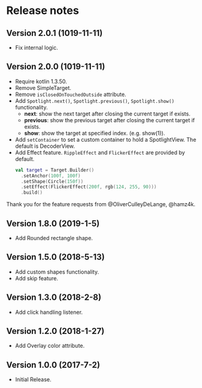 Release notes
==========

Version 2.0.1 **(1019-11-11)**
----------------------------
 - Fix internal logic.

Version 2.0.0 **(1019-11-11)**
----------------------------
 - Require kotlin 1.3.50.
 - Remove SimpleTarget.
 - Remove `isClosedOnTouchedOutside` attribute.
 - Add `Spotlight.next()`, `Spotlight.previous()`, `Spotlight.show()` functionality.
   - **next**: show the next target after closing the current target if exists.
   - **previous**: show the previous target after closing the current target if exists.
   - **show**: show the target at specified index. (e.g. show(1)).
 - Add `setContainer` to set a custom container to hold a SpotlightView. The default is DecoderView.
 - Add Effect feature. `RippleEffect` and `FlickerEffect` are provided by default.
   ```kt
   val target = Target.Builder()
     .setAnchor(100f, 100f)
     .setShape(Circle(150f))
     .setEffect(FlickerEffect(200f, rgb(124, 255, 90)))
     .build()
   ```

Thank you for the feature requests from @OliverCulleyDeLange, @hamz4k.

Version 1.8.0 **(2019-1-5)**
----------------------------
 - Add Rounded rectangle shape.

Version 1.5.0 **(2018-5-13)**
----------------------------
 - Add custom shapes functionality.
 - Add skip feature.

Version 1.3.0 **(2018-2-8)**
----------------------------
 - Add click handling listener.

Version 1.2.0 **(2018-1-27)**
----------------------------
 - Add Overlay color attribute.

Version 1.0.0 **(2017-7-2)**
----------------------------
 - Initial Release.